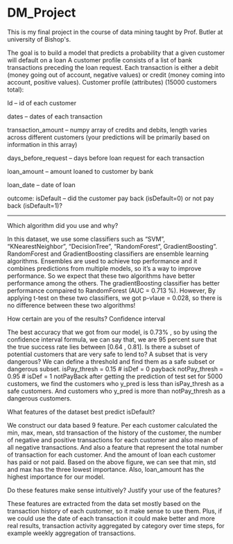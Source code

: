 # DM_Project


This is my final project in the course of data mining taught by Prof. Butler at university of Bishop's. 



The goal is to build a model that predicts a probability that a given customer will default on a loan
A customer profile consists of a list of bank transactions preceding the loan request. Each transaction is either a debit
(money going out of account, negative values) or credit (money coming into account, positive values).
Customer profile (attributes) (15000 customers total):

Id – id of each customer

dates – dates of each transaction

transaction_amount – numpy array of credits and debits, length varies across different customers
(your predictions will be primarily based on information in this array)

days_before_request – days before loan request for each transaction

loan_amount – amount loaned to customer by bank

loan_date – date of loan

outcome:
isDefault – did the customer pay back (isDefault=0) or not pay back (isDefault=1)?


--------------------------------------------------------
Which algorithm did you use and why?

In this dataset, we use some classifiers such as “SVM”, “KNearestNeighbor”, “DecisionTree”,
“RandomForest”, GradientBoosting”. RandomForest and GradientBoosting classifiers are ensemble
learning algorithms.
Ensembles are used to achieve top performance and it combines predictions from multiple models, so it’s
a way to improve performance. So we expect that these two algorithms have better performance among
the others. The gradientBoosting classifier has better performance compaired to RandomForest (AUC =
0.713 %). However, By applying t-test on these two classifiers, we got p-vlaue = 0.028, so there is no
difference between these two algorithms!


How certain are you of the results? Confidence interval

The best accuracy that we got from our model, is 0.73% , so by using the confidence interval formula, we
can say that, we are 95 percent sure that the true success rate lies between [0.64 , 0.81].
Is there a subset of potential customers that are very safe to lend to? A subset that is very dangerous?
We can define a threshold and find them as a safe subset or dangerous subset.
isPay_thresh = 0.15 # isDef = 0 payback
notPay_thresh = 0.95 # isDef = 1 notPayBack
after getting the prediction of test set for 5000 customers, we find the customers who y_pred is less than
isPay_thresh as a safe customers. And customers who y_pred is more than notPay_thresh as a dangerous
customers.



What features of the dataset best predict isDefault?

We construct our data based 9 feature. Per each customer calculated the min, max, mean, std transaction
of the history of the customer, the number of negative and positive transactions for each customer and
also mean of all negative transactions. And also a feature that represent the total number of transaction
for each customer. And the amount of loan each customer has paid or not paid.
Based on the above figure, we can see that min, std and max has the three lowest importance.
Also, loan_amount has the highest importance for our model.


Do these features make sense intuitively? Justify your use of the features?

These features are extracted from the data set mostly based on the transaction history of each customer,
so it make sense to use them. Plus, if we could use the date of each transaction it could make better and
more real results, transaction activity aggregated by category over time steps, for example weekly
aggregation of transactions.
